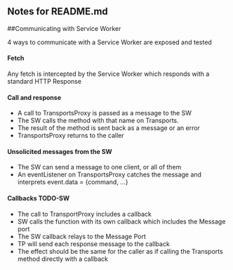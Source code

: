 ## Notes for README.md
##Communicating with Service Worker

4 ways to communicate with a Service Worker are exposed and tested

#### Fetch
Any fetch is intercepted by the Service Worker which responds with a standard HTTP Response

#### Call and response
* A call to TransportsProxy is passed as a message to the SW
* The SW calls the method with that name on Transports.
* The result of the method is sent back as a message or an error
* TransportsProxy returns to the caller

#### Unsolicited messages from the SW
* The SW can send a message to one client, or all of them
* An eventListener on TransportsProxy catches the message and interprets event.data = {command, ...}

#### Callbacks TODO-SW
* The call to TransportProxy includes a callback
* SW calls the function with its own callback which includes the Message port
* The SW callback relays to the Message Port
* TP will send each response message to the callback
* The effect should be the same for the caller as if calling the Transports method directly with a callback
